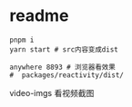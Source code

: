 # readme

```shell
pnpm i
yarn start # src内容变成dist
 
anywhere 8893 # 浏览器看效果
#  packages/reactivity/dist/
```

video-imgs 看视频截图

